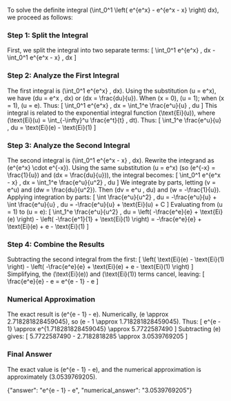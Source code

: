 
To solve the definite integral \(\int_0^1 \left( e^{e^x} - e^{e^x - x} \right) dx\), we proceed as follows:

### Step 1: Split the Integral
First, we split the integral into two separate terms:
\[
\int_0^1 e^{e^x} \, dx - \int_0^1 e^{e^x - x} \, dx
\]

### Step 2: Analyze the First Integral
The first integral is \(\int_0^1 e^{e^x} \, dx\). Using the substitution \(u = e^x\), we have \(du = e^x \, dx\) or \(dx = \frac{du}{u}\). When \(x = 0\), \(u = 1\); when \(x = 1\), \(u = e\). Thus:
\[
\int_0^1 e^{e^x} \, dx = \int_1^e \frac{e^u}{u} \, du
\]
This integral is related to the exponential integral function \(\text{Ei}(u)\), where \(\text{Ei}(u) = \int_{-\infty}^u \frac{e^t}{t} \, dt\). Thus:
\[
\int_1^e \frac{e^u}{u} \, du = \text{Ei}(e) - \text{Ei}(1)
\]

### Step 3: Analyze the Second Integral
The second integral is \(\int_0^1 e^{e^x - x} \, dx\). Rewrite the integrand as \(e^{e^x} \cdot e^{-x}\). Using the same substitution \(u = e^x\) (so \(e^{-x} = \frac{1}{u}\) and \(dx = \frac{du}{u}\)), the integral becomes:
\[
\int_0^1 e^{e^x - x} \, dx = \int_1^e \frac{e^u}{u^2} \, du
\]
We integrate by parts, letting \(v = e^u\) and \(dw = \frac{du}{u^2}\). Then \(dv = e^u \, du\) and \(w = -\frac{1}{u}\). Applying integration by parts:
\[
\int \frac{e^u}{u^2} \, du = -\frac{e^u}{u} + \int \frac{e^u}{u} \, du = -\frac{e^u}{u} + \text{Ei}(u) + C
\]
Evaluating from \(u = 1\) to \(u = e\):
\[
\int_1^e \frac{e^u}{u^2} \, du = \left( -\frac{e^e}{e} + \text{Ei}(e) \right) - \left( -\frac{e^1}{1} + \text{Ei}(1) \right) = -\frac{e^e}{e} + \text{Ei}(e) + e - \text{Ei}(1)
\]

### Step 4: Combine the Results
Subtracting the second integral from the first:
\[
\left( \text{Ei}(e) - \text{Ei}(1) \right) - \left( -\frac{e^e}{e} + \text{Ei}(e) + e - \text{Ei}(1) \right)
\]
Simplifying, the \(\text{Ei}(e)\) and \(\text{Ei}(1)\) terms cancel, leaving:
\[
\frac{e^e}{e} - e = e^{e - 1} - e
\]

### Numerical Approximation
The exact result is \(e^{e - 1} - e\). Numerically, \(e \approx 2.718281828459045\), so \(e - 1 \approx 1.718281828459045\). Thus:
\[
e^{e - 1} \approx e^{1.718281828459045} \approx 5.7722587490
\]
Subtracting \(e\) gives:
\[
5.7722587490 - 2.7182818285 \approx 3.0539769205
\]

### Final Answer
The exact value is \(e^{e - 1} - e\), and the numerical approximation is approximately \(3.0539769205\).

{"answer": "e^{e - 1} - e", "numerical_answer": "3.0539769205"}